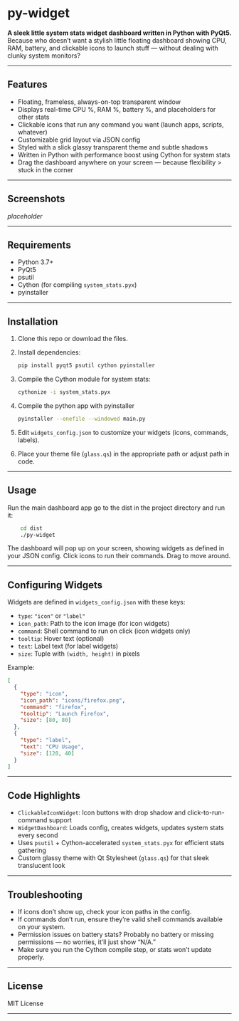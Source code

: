 # py-widget

**A sleek little system stats widget dashboard written in Python with PyQt5.**
Because who doesn’t want a stylish little floating dashboard showing CPU, RAM, battery, and clickable icons to launch stuff — without dealing with clunky system monitors?

---

## Features

* Floating, frameless, always-on-top transparent window
* Displays real-time CPU %, RAM %, battery %, and placeholders for other stats
* Clickable icons that run any command you want (launch apps, scripts, whatever)
* Customizable grid layout via JSON config
* Styled with a slick glassy transparent theme and subtle shadows
* Written in Python with performance boost using Cython for system stats
* Drag the dashboard anywhere on your screen — because flexibility > stuck in the corner

---

## Screenshots

*placeholder*

---

## Requirements

* Python 3.7+
* PyQt5
* psutil
* Cython (for compiling `system_stats.pyx`)
* pyinstaller

---

## Installation

1. Clone this repo or download the files.

2. Install dependencies:

   ```bash
   pip install pyqt5 psutil cython pyinstaller
   ```

3. Compile the Cython module for system stats:

   ```bash
   cythonize -i system_stats.pyx
   ```
4. Compile the python app with pyinstaller

    ```bash
    pyinstaller --onefile --windowed main.py
    ```

5. Edit `widgets_config.json` to customize your widgets (icons, commands, labels).

6. Place your theme file (`glass.qs`) in the appropriate path or adjust path in code.

---

## Usage

Run the main dashboard app go to the dist in the project directory and run it:

```bash
    cd dist
    ./py-widget
```

The dashboard will pop up on your screen, showing widgets as defined in your JSON config. Click icons to run their commands. Drag to move around.

---

## Configuring Widgets

Widgets are defined in `widgets_config.json` with these keys:

* `type`: `"icon"` or `"label"`
* `icon_path`: Path to the icon image (for icon widgets)
* `command`: Shell command to run on click (icon widgets only)
* `tooltip`: Hover text (optional)
* `text`: Label text (for label widgets)
* `size`: Tuple with `(width, height)` in pixels

Example:

```json
[
  {
    "type": "icon",
    "icon_path": "icons/firefox.png",
    "command": "firefox",
    "tooltip": "Launch Firefox",
    "size": [80, 80]
  },
  {
    "type": "label",
    "text": "CPU Usage",
    "size": [120, 40]
  }
]
```

---

## Code Highlights

* `ClickableIconWidget`: Icon buttons with drop shadow and click-to-run-command support
* `WidgetDashboard`: Loads config, creates widgets, updates system stats every second
* Uses `psutil` + Cython-accelerated `system_stats.pyx` for efficient stats gathering
* Custom glassy theme with Qt Stylesheet (`glass.qs`) for that sleek translucent look

---

## Troubleshooting

* If icons don’t show up, check your icon paths in the config.
* If commands don’t run, ensure they’re valid shell commands available on your system.
* Permission issues on battery stats? Probably no battery or missing permissions — no worries, it’ll just show “N/A.”
* Make sure you run the Cython compile step, or stats won’t update properly.

---

## License

MIT License

---
